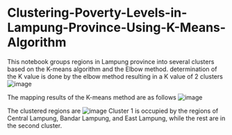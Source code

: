 # Clustering-Poverty-Levels-in-Lampung-Province-Using-K-Means-Algorithm

This notebook groups regions in Lampung province into several clusters based on the K-means algorithm and the Elbow method.
determination of the K value is done by the elbow method resulting in a K value of 2 clusters
![image](https://github.com/MeltingSnow21/Clustering-Poverty-Levels-in-Lampung-Province-Using-K-Means-Algorithm/assets/119511042/4adc2edd-b504-4184-8110-3f570c920820)

The mapping results of the K-means method are as follows
![image](https://github.com/MeltingSnow21/Clustering-Poverty-Levels-in-Lampung-Province-Using-K-Means-Algorithm/assets/119511042/67e1a010-0a8b-4ce4-910a-aba193e5432a)

The clustered regions are
![image](https://github.com/MeltingSnow21/Clustering-Poverty-Levels-in-Lampung-Province-Using-K-Means-Algorithm/assets/119511042/1a71ca86-d80f-420f-b2ec-54d2f378cb70)
Cluster 1 is occupied by the regions of Central Lampung, Bandar Lampung, and East Lampung, while the rest are in the second cluster. 
